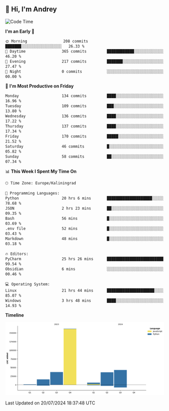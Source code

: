 ## 👋 Hi, I'm Andrey

<!--START_SECTION:waka-->
![Code Time](http://img.shields.io/badge/Code%20Time-228%20hrs%2011%20mins-blue)

**I'm an Early 🐤** 

```text
🌞 Morning                208 commits         ███████░░░░░░░░░░░░░░░░░░   26.33 % 
🌆 Daytime                365 commits         ████████████░░░░░░░░░░░░░   46.20 % 
🌃 Evening                217 commits         ███████░░░░░░░░░░░░░░░░░░   27.47 % 
🌙 Night                  0 commits           ░░░░░░░░░░░░░░░░░░░░░░░░░   00.00 % 
```
📅 **I'm Most Productive on Friday** 

```text
Monday                   134 commits         ████░░░░░░░░░░░░░░░░░░░░░   16.96 % 
Tuesday                  109 commits         ███░░░░░░░░░░░░░░░░░░░░░░   13.80 % 
Wednesday                136 commits         ████░░░░░░░░░░░░░░░░░░░░░   17.22 % 
Thursday                 137 commits         ████░░░░░░░░░░░░░░░░░░░░░   17.34 % 
Friday                   170 commits         █████░░░░░░░░░░░░░░░░░░░░   21.52 % 
Saturday                 46 commits          █░░░░░░░░░░░░░░░░░░░░░░░░   05.82 % 
Sunday                   58 commits          ██░░░░░░░░░░░░░░░░░░░░░░░   07.34 % 
```


📊 **This Week I Spent My Time On** 

```text
🕑︎ Time Zone: Europe/Kaliningrad

💬 Programming Languages: 
Python                   20 hrs 6 mins       ████████████████████░░░░░   78.68 % 
JSON                     2 hrs 23 mins       ██░░░░░░░░░░░░░░░░░░░░░░░   09.35 % 
Bash                     56 mins             █░░░░░░░░░░░░░░░░░░░░░░░░   03.69 % 
.env file                52 mins             █░░░░░░░░░░░░░░░░░░░░░░░░   03.43 % 
Markdown                 48 mins             █░░░░░░░░░░░░░░░░░░░░░░░░   03.18 % 

🔥 Editors: 
PyCharm                  25 hrs 26 mins      █████████████████████████   99.54 % 
Obsidian                 6 mins              ░░░░░░░░░░░░░░░░░░░░░░░░░   00.46 % 

💻 Operating System: 
Linux                    21 hrs 44 mins      █████████████████████░░░░   85.07 % 
Windows                  3 hrs 48 mins       ████░░░░░░░░░░░░░░░░░░░░░   14.93 % 
```

**Timeline**

![Lines of Code chart](https://raw.githubusercontent.com/Mist3s/Mist3s/main/assets/bar_graph.png)


 Last Updated on 20/07/2024 18:37:48 UTC
<!--END_SECTION:waka-->

